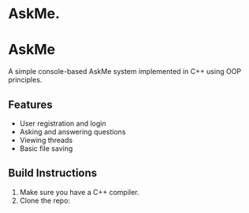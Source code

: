 # AskMe.

# AskMe

A simple console-based AskMe system implemented in C++ using OOP principles.

## Features
- User registration and login
- Asking and answering questions
- Viewing threads
- Basic file saving

## Build Instructions
1. Make sure you have a C++ compiler.
2. Clone the repo:
